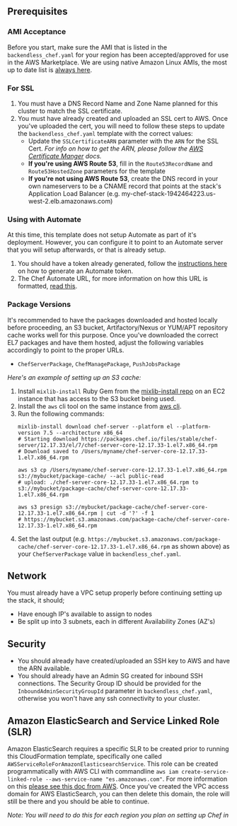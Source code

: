 ## Prerequisites

### AMI Acceptance

Before you start, make sure the AMI that is listed in the `backendless_chef.yaml` for your region has been accepted/approved for use in the AWS Marketplace. We are using native Amazon Linux AMIs, the most up to date list is [always here](https://aws.amazon.com/amazon-linux-ami/).

### For SSL
1. You must have a DNS Record Name and Zone Name planned for this cluster to match the SSL certificate.
1. You must have already created and uploaded an SSL cert to AWS. Once you've uploaded the cert, you will need to follow these steps to update the `backendless_chef.yaml` template with the correct values:
   * Update the `SSLCertificateARN` parameter with the `ARN` for the SSL Cert. _For info on how to get the ARN, please follow the [AWS Certificate Manger](https://aws.amazon.com/certificate-manager/) docs._
   * **If you're using AWS Route 53**, fill in the `Route53RecordName` and `Route53HostedZone` parameters for the template
   * **If you're not using AWS Route 53**, create the DNS record in your own nameservers to be a CNAME record that points at the stack's Application Load Balancer (e.g. my-chef-stack-1942464223.us-west-2.elb.amazonaws.com)

### Using with Automate

At this time, this template does not setup Automate as part of it's deployment. However, you can configure it to point to an Automate server that you will setup afterwards, or that is already setup.
1. You should have a token already generated, follow the [instructions here](https://automate.chef.io/docs/data-collection/) on how to generate an Automate token.
1. The Chef Automate URL, for more information on how this URL is formatted, [read this](https://automate.chef.io/docs/data-collection/).

### Package Versions

It's recommended to have the packages downloaded and hosted locally before proceeding, an S3 bucket, Artifactory/Nexus or YUM/APT repository cache works well for this purpose. Once you've downloaded the correct EL7 packages and have them hosted, adjust the following variables accordingly to point to the proper URLs.

* `ChefServerPackage`, `ChefManagePackage`, `PushJobsPackage`

_Here's an example of setting up an S3 cache:_

1. Install `mixlib-install` Ruby Gem from the [mixlib-install repo](https://github.com/chef/mixlib-install) on an EC2 instance that has access to the S3 bucket being used.
1. Install the `aws` cli tool on the same instance from [aws cli](https://aws.amazon.com/cli/).
1. Run the following commands:
    ```
    mixlib-install download chef-server --platform el --platform-version 7.5 --architecture x86_64
    # Starting download https://packages.chef.io/files/stable/chef-server/12.17.33/el/7/chef-server-core-12.17.33-1.el7.x86_64.rpm
    # Download saved to /Users/myname/chef-server-core-12.17.33-1.el7.x86_64.rpm

    aws s3 cp /Users/myname/chef-server-core-12.17.33-1.el7.x86_64.rpm s3://mybucket/package-cache/ --acl public-read
    # upload: ./chef-server-core-12.17.33-1.el7.x86_64.rpm to s3://mybucket/package-cache/chef-server-core-12.17.33-1.el7.x86_64.rpm

    aws s3 presign s3://mybucket/package-cache/chef-server-core-12.17.33-1.el7.x86_64.rpm | cut -d '?' -f 1
    # https://mybucket.s3.amazonaws.com/package-cache/chef-server-core-12.17.33-1.el7.x86_64.rpm
    ```
1. Set the last output (e.g. `https://mybucket.s3.amazonaws.com/package-cache/chef-server-core-12.17.33-1.el7.x86_64.rpm` as shown above) as your `ChefServerPackage` value in `backendless_chef.yaml`.


## Network

You must already have a VPC setup properly before continuing setting up the stack, it should;

* Have enough IP's available to assign to nodes
* Be split up into 3 subnets, each in different Availability Zones (AZ's)

## Security

* You should already have created/uploaded an SSH key to AWS and have the ARN available.
* You should already have an Admin SG created for inbound SSH connections. The Security Group ID should be provided for the `InboundAdminSecurityGroupId` parameter in `backendless_chef.yaml`, otherwise you won't have any ssh connectivity to your cluster.

## Amazon ElasticSearch and Service Linked Role (SLR)

Amazon ElasticSearch requires a specific SLR to be created prior to running this CloudFormation template, specifically one called `AWSServiceRoleForAmazonElasticsearchService`. This role can be created programmatically with AWS CLI with commandline `aws iam create-service-linked-role --aws-service-name "es.amazonaws.com"`. For more information on this [please see this doc from AWS](https://docs.aws.amazon.com/elasticsearch-service/latest/developerguide/slr-es.html). Once you've created the VPC access domain for AWS ElasticSearch, you can then delete this domain, the role will still be there and you should be able to continue.

_Note: You will need to do this for each region you plan on setting up Chef in_

